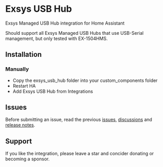 # Exsys USB Hub
Exsys Managed USB Hub integration for Home Assistant

Should support all Exsys Managed USB Hubs that use USB-Serial management, but only tested with EX-1504HMS.

## Installation
### Manually
- Copy the exsys_usb_hub folder into your custom_components folder
- Restart HA
- Add Exsys USB Hub from Integrations

## Issues
Before submitting an issue, read the previous <a href="https://github.com/veista/exsys_usb_hub/issues?q=">issues</a>, <a href="https://github.com/veista/exsys_usb_hub/discussions">discussions</a> and <a href="https://github.com/veista/exsys_usb_hub/releases">release notes</a>.

## Support
If you like the integration, please leave a star and concider donating or becoming a sponsor.
